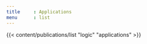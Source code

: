 ```yaml
---
title     : Applications
menu      : list
---
```

{{< content/publications/list "logic" "applications" >}}
